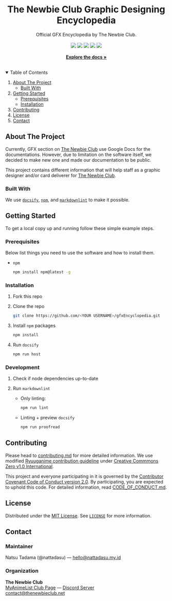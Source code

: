 <!--
**** THIS README IS GENERATED FROM
**** https://github.com/othneildrew/Best-README-Template
**** UNDER MIT LICENSE
--->

<h1 align="center">The Newbie Club Graphic Designing Encyclopedia</h1>

<p align="center">
  Official GFX Encyclopedia by The Newbie Club.
  <!-- Badges -->
  <br />
  <br />
  <a href="license.md"><img src="https://img.shields.io/badge/license-MIT-green?style=for-the-badge"></a>
  <a href="https://myanimelist.net/clubs.php?cid=70668"><img src="https://img.shields.io/badge/Join-MyAnimeList%20Club-blue?style=for-the-badge&logo=myanimelist"></a>
  <a href="https://discord.gg/Q6H6Gf7"><img src="https://img.shields.io/badge/Discord-Q6H6Gf7-white?style=for-the-badge&logo=discord&color=5865F2&logoColor=white"></a>
  <a href="https://github.com/theNewbieClub-MAL/gfxEncyclopedia/issues"><img src="https://img.shields.io/badge/Issue-GitHub-black?style=for-the-badge&logo=github"></a>
  <a href="code_of_conduct.md"><img src="https://img.shields.io/endpoint?style=for-the-badge&url=https%3A%2F%2Fraw.githubusercontent.com%2FtheNewbieClub-MAL%2FgfxEncyclopedia%2FinnerDocumentation%2Fconfig%2Fcc.shield.json"></a>
  <!-- Hyperlink, currently not working. OOF -->
  <br />
  <br />
  <a href="https://gfx.thenewbieclub.net"><strong>Explore the docs »</strong></a>

</p><br />

<!-- TABLE OF CONTENTS -->
<details open="open">
  <summary>Table of Contents</summary>
  <ol>
    <li>
      <a href="#about-the-project">About The Project</a>
      <ul>
        <li><a href="#built-with">Built With</a></li>
      </ul>
    </li>
    <li>
      <a href="#getting-started">Getting Started</a>
      <ul>
        <li><a href="#prerequisites">Prerequisites</a></li>
        <li><a href="#installation">Installation</a></li>
      </ul>
    </li>
    <li><a href="#contributing">Contributing</a></li>
    <li><a href="#license">License</a></li>
    <li><a href="#contact">Contact</a></li>
  </ol>
</details>

<!-- ABOUT THE PROJECT -->
## About The Project

Currently, GFX section on [The Newbie Club][malClub] use Google Docs for the documentations.
However, due to limitation on the software itself, we decided to make new one and made our
documentation to be public.

This project contains different information that will help staff as a graphic designer and/or card
deliverer for [The Newbie Club][malClub].

### Built With

We use [`docsify`](https://docsify.js.org), [`npm`](https://npmjs.com), and
[`markdownlint`](https://github.com/igorshubovych/markdownlint-cli) to make it possible.

<!-- GETTING STARTED -->
## Getting Started

To get a local copy up and running follow these simple example steps.

### Prerequisites

Below list things you need to use the software and how to install them.

* `npm`

  ```sh
  npm install npm@latest -g
  ```

### Installation

1. Fork this repo
2. Clone the repo

   ```sh
   git clone https://github.com/<YOUR USERNAME>/gfxEncyclopedia.git
   ```

3. Install `npm` packages

   ```sh
   npm install
   ```

4. Run `docsify`

   ```sh
   npm run host
   ```

### Development

1. Check if node dependencies up-to-date

2. Run `markdownlint`

   * Only linting:

     ```sh
     npm run lint
     ```

   * Linting + preview `docsify`

     ```sh
     npm run proofread
     ```

<!-- CONTRIBUTING -->
## Contributing

Please head to [contributing.md](contributing.md) for more detailed information. We use modified
[Ryuuganime contribution guideline](https://github.com/ryuuganime/contributing) under
[Creative Commmons Zero v1.0 International](https://github.com/ryuuganime/contributing/blob/main/LICENSE).

This project and everyone participating in it is governed by the
[Contributor Covenant Code of Conduct version 2.0][conduct]. By participating, you are expected to
uphold this code. For detailed information, read [CODE_OF_CONDUCT.md][conduct].

<!-- LICENSE -->
## License

Distributed under the [MIT License][license]. See [`LICENSE`][license] for more information.

<!-- CONTACT -->
## Contact

### Maintainer

Natsu Tadama (@nattadasu) — hello@nattadasu.my.id

### Organization

**The Newbie Club**<br>
[MyAnimeList Club Page][malClub] — [Discord Server][discord]<br>
contact@thenewbieclub.net

<!-- MARKDOWN LINKS & IMAGES -->
<!-- https://www.markdownguide.org/basic-syntax/#reference-style-links -->
[malClub]: https://myanimelist.net/clubs.php?cid=70668
[discord]: https://discord.gg/Q6H6Gf7
[conduct]: CODE_OF_CONDUCT.md
[license]: LICENSE
